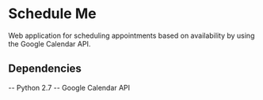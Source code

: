 # Schedule Me

Web application for scheduling appointments based on availability by using the Google Calendar API.

## Dependencies
-- Python 2.7
-- Google Calendar API

 
